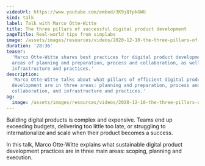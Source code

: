 ```yaml
---
videoUrl: https://www.youtube.com/embed/3K9jQfpkGWU
kind: talk
label: Talk with Marco Otte-Witte
title: The three pillars of successful digital product development
pageTitle: Real-world tips from simplabs
image: /assets/images/resources/videos/2020-12-10-the-three-pillars-of-successful-digital-product-development/marco.jpg
duration: '28:36'
teaser:
  'Marco Otte-Witte shares best practices for digital product development in the
  areas of planning and preparation, process and collaboration, as well as
  infrastructure and practices.'
description:
  'Marco Otte-Witte talks about what pillars of efficient digital product
  development are in three areas: planning and preparation, process and
  collaboration, and infrastructure and practices.'
og:
  image: /assets/images/resources/videos/2020-12-10-the-three-pillars-of-successful-digital-product-development/og-image.png
---
```


Building digital products is complex and expensive. Teams end up exceeding
budgets, delivering too little too late, or struggling to internationalize and
scale when their product becomes a success.

In this talk, Marco Otte-Witte explains what sustainable digital product
development practices are in three main areas: scoping, planning and execution.
